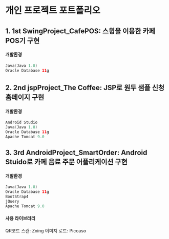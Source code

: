 # 개인 프로젝트 포트폴리오

## 1. 1st SwingProject_CafePOS: 스윙을 이용한 카페 POS기 구현
#### 개발환경
```swift
Java(Java 1.8)
Oracle Database 11g
```


## 2. 2nd jspProject_The Coffee: JSP로 원두 샘플 신청 홈페이지 구현
#### 개발환경
```swift
Android Studio
Java(Java 1.8)
Oracle Database 11g
Apache Tomcat 9.0
```

## 3. 3rd AndroidProject_SmartOrder: Android Stuido로 카페 음료 주문 어플리케이션 구현
#### 개발환경
```swift
Java(Java 1.8)
Oracle Database 11g
BootStrap4
jQuery
Apache Tomcat 9.0
```

#### 사용 라이브러리
QR코드 스캔: Zxing
이미지 로드: Piccaso
